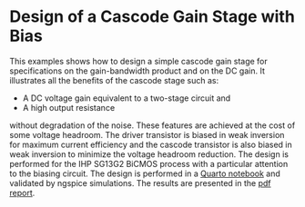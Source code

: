 # Design of a Cascode Gain Stage with Bias

This examples shows how to design a simple cascode gain stage for specifications on the gain-bandwidth product and on the DC gain. It illustrates all the benefits of the cascode stage such as:
* A DC voltage gain equivalent to a two-stage circuit and
* A high output resistance 

without degradation of the noise. These features are achieved at the cost of some voltage headroom. The driver transistor is biased in weak inversion for maximum current efficiency and the cascode transistor is also biased in weak inversion to minimize the voltage headroom reduction. The design is performed for the IHP SG13G2 BiCMOS process with a particular attention to the biasing circuit. The design is performed in a [Quarto notebook](Cascode_gain_stage.qmd) and validated by ngspice simulations. The results are presented in the [pdf report](Cascode_gain_stage.pdf).
